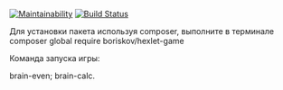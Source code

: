 [![Maintainability](https://api.codeclimate.com/v1/badges/131a0b4a3b14bc576eec/maintainability)](https://codeclimate.com/github/BorisKovFG/php-project-lvl1/maintainability)
[![Build Status](https://travis-ci.com/BorisKovFG/php-project-lvl1.svg?branch=master)](https://travis-ci.com/BorisKovFG/php-project-lvl1)

Для установки пакета используя composer, выполните в терминале composer global require boriskov/hexlet-game

Команда запуска игры:

brain-even;
brain-calc.